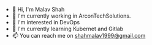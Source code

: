 - 👋 Hi, I'm Malav Shah
- 💼 I'm currently working in ArconTechSolutions.
- 👀 I'm interested in DevOps
- 🌱 I'm currently learning Kubernet and Gitlab
- 📫 You can reach me on shahmalav1999@gmail.com
